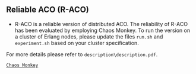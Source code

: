 Reliable ACO (R-ACO)
----------------------------
* R-ACO is a reliable version of distributed ACO. The reliability of R-ACO has been evaluated by employing Chaos Monkey.
To run the version on a cluster of Erlang nodes, please update the files `run.sh` and `experiment.sh` based on your cluster specification.

For more details please refer to `description\description.pdf`.

[`Chaos Monkey`](https://github.com/dLuna/chaos_monkey)
